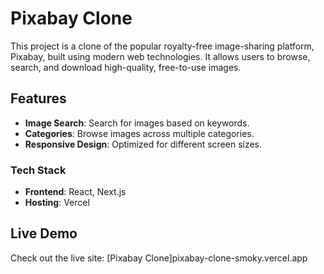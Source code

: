 # Pixabay Clone

This project is a clone of the popular royalty-free image-sharing platform, Pixabay, built using modern web technologies. It allows users to browse, search, and download high-quality, free-to-use images.

## Features
- **Image Search**: Search for images based on keywords.
- **Categories**: Browse images across multiple categories.
- **Responsive Design**: Optimized for different screen sizes.
### Tech Stack
- **Frontend**: React, Next.js
- **Hosting**: Vercel
## Live Demo
Check out the live site: [Pixabay Clone]pixabay-clone-smoky.vercel.app
